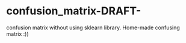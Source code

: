 # confusion_matrix-DRAFT-
confusion matrix without using sklearn library. Home-made confusing matrix :))
